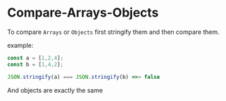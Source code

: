 # Compare-Arrays-Objects

To compare `Arrays` or `Objects` first stringify them and then compare them.

example:

```js
const a = [1,2,4];
const b = [1,4,2];

JSON.stringify(a) === JSON.stringify(b) =>> false
```

And objects are exactly the same
